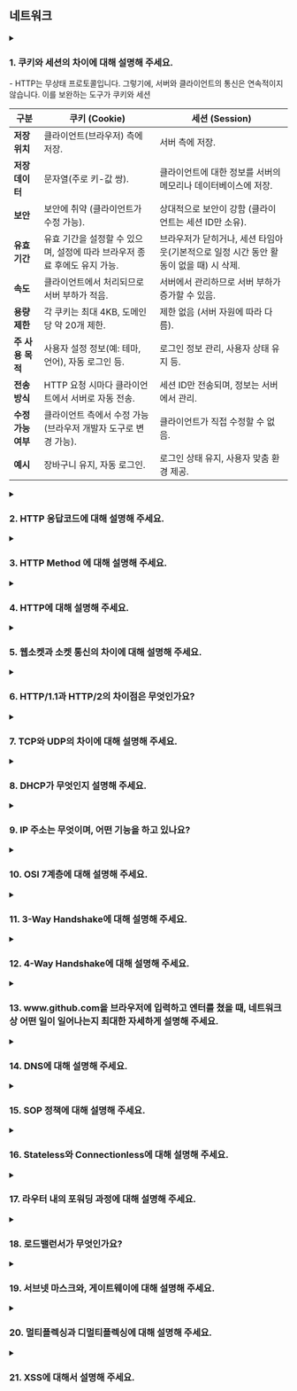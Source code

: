 ## 네트워크

<details>
  <summary>
    <h3>1. 쿠키와 세션의 차이에 대해 설명해 주세요.</h3>
- HTTP는 무상태 프로토콜입니다. 그렇기에, 서버와 클라이언트의 통신은 연속적이지 않습니다. 이를 보완하는 도구가 쿠키와 세션 

| **구분**              | **쿠키 (Cookie)**                                                                | **세션 (Session)**                                                                |
|-----------------------|----------------------------------------------------------------------------------|----------------------------------------------------------------------------------|
| **저장 위치**         | 클라이언트(브라우저) 측에 저장.                                                   | 서버 측에 저장.                                                                 |
| **저장 데이터**       | 문자열(주로 키-값 쌍).                                                           | 클라이언트에 대한 정보를 서버의 메모리나 데이터베이스에 저장.                     |
| **보안**              | 보안에 취약 (클라이언트가 수정 가능).                                              | 상대적으로 보안이 강함 (클라이언트는 세션 ID만 소유).                             |
| **유효 기간**         | 유효 기간을 설정할 수 있으며, 설정에 따라 브라우저 종료 후에도 유지 가능.          | 브라우저가 닫히거나, 세션 타임아웃(기본적으로 일정 시간 동안 활동이 없을 때) 시 삭제. |
| **속도**              | 클라이언트에서 처리되므로 서버 부하가 적음.                                        | 서버에서 관리하므로 서버 부하가 증가할 수 있음.                                    |
| **용량 제한**         | 각 쿠키는 최대 4KB, 도메인당 약 20개 제한.                                          | 제한 없음 (서버 자원에 따라 다름).                                               |
| **주 사용 목적**      | 사용자 설정 정보(예: 테마, 언어), 자동 로그인 등.                                   | 로그인 정보 관리, 사용자 상태 유지 등.                                           |
| **전송 방식**         | HTTP 요청 시마다 클라이언트에서 서버로 자동 전송.                                    | 세션 ID만 전송되며, 정보는 서버에서 관리.                                         |
| **수정 가능 여부**    | 클라이언트 측에서 수정 가능 (브라우저 개발자 도구로 변경 가능).                     | 클라이언트가 직접 수정할 수 없음.                                               |
| **예시**              |  장바구니 유지, 자동 로그인.                                                      |  로그인 상태 유지, 사용자 맞춤 환경 제공.                                        |
</summary>
<ul>
<li> 세션 방식의 로그인 과정에 대해 설명해 주세요.</li>

1. 사용자 인증
   사용자가 로그인 폼에 ID와 비밀번호를 입력하고 서버에 요청을 보냅니다.
   서버는 전달받은 자격 증명을 검증합니다(예: 데이터베이스에 저장된 사용자 정보와 비교).
2. 세션 생성
   인증이 성공하면 서버는 사용자를 고유하게 식별할 수 있는 세션 객체를 생성합니다.
   세션 객체에는 사용자 정보를 저장하거나, 이를 참조할 수 있는 세션 ID가 생성됩니다.
3. 세션 ID 전달
   서버는 생성된 세션 ID를 쿠키를 사용해 클라이언트 브라우저에 전달합니다.
   쿠키에 저장된 세션 ID는 브라우저가 서버에 요청을 보낼 때마다 포함됩니다.
4. 서버에서 세션 관리
   서버는 클라이언트로부터 전달받은 세션 ID를 확인하여, 요청을 보낸 사용자를 식별합니다.
   세션 ID를 통해 저장된 사용자 정보를 참조하여 권한을 확인하거나 특정 작업을 수행합니다.
5. 세션 종료
   사용자가 로그아웃하거나, 세션이 만료되면 서버에서 세션 객체를 삭제합니다.
   세션 만료는 보통 일정 시간이 지나면 자동으로 이루어지며, 이를 세션 타임아웃이라고 합니다.


<li> HTTP의 특성인 Stateless에 대해 설명해 주세요.</li>

HTTP의 특성 중 하나인 `Stateless(무상태성)`는 HTTP 프로토콜이 각 요청(Request)과 응답(Response)을 독립적으로 처리하며, 이전 요청의 상태 정보를 유지하지 않는다는 특징을 말합니다. 이 특성은 HTTP가 간단하고 확장 가능한 프로토콜이 되도록 설계된 중요한 이유 중 하나입니다.

 Stateless의 주요 특징
요청 간 독립성

각 HTTP 요청은 독립적입니다. 이전 요청이나 이후 요청과는 관계없이, 각 요청은 필요한 모든 정보를 포함해야 합니다.
예를 들어, 서버는 이전 요청의 정보를 저장하지 않으므로, 클라이언트는 매 요청마다 인증 정보와 필요한 데이터를 포함해야 합니다.
서버의 상태 관리 없음

서버는 클라이언트와의 세션 상태를 기본적으로 유지하지 않습니다.
클라이언트가 요청을 보낼 때마다, 서버는 요청만 처리하고 응답을 반환한 뒤 상태 정보를 저장하지 않습니다.
확장성(Scalability)

무상태성 덕분에 서버는 클라이언트 상태를 관리할 필요가 없으므로, 서버 간 요청 처리가 간단해지고 확장성이 높아집니다.
서버가 분산 환경이나 로드 밸런싱 환경에서 효율적으로 동작할 수 있습니다.
### 장점

단순함
HTTP가 단순하게 동작하며, 상태를 관리하지 않아도 되는 구조를 유지합니다.

확장성
상태를 저장하지 않으므로, 서버 부하가 줄고 분산 처리나 스케일 아웃(Scale-out)이 쉽습니다.

표준화된 설계
모든 요청이 독립적이기 때문에, 특정 요청이나 응답에 대해 예측 가능하고 명확한 처리가 가능합니다.

단점
상태 유지의 어려움
클라이언트와 서버 간 지속적인 상태를 유지해야 하는 경우, 별도의 상태 관리 기술(세션, 쿠키, JWT 등)이 필요합니다.

데이터 중복
클라이언트는 매 요청마다 필요한 모든 데이터를 서버로 보내야 하므로 데이터가 중복될 수 있습니다.

Stateless 문제 해결 방법
Stateless의 단점을 극복하기 위해 다양한 상태 관리 기법이 활용됩니다:

쿠키(Cookie)
클라이언트가 서버로부터 받은 상태 정보를 브라우저에 저장하고, 이후 요청 시 이를 서버에 다시 전달합니다.

세션(Session)
서버가 상태 정보를 유지하기 위해 고유한 세션 ID를 생성하고, 클라이언트는 이를 쿠키를 통해 서버에 전달합니다.

JWT(Json Web Token)
클라이언트가 상태 정보를 토큰 형태로 저장하고, 요청마다 이를 서버에 전달하여 상태를 관리합니다.

<li> Stateless의 의미를 살펴보면, 세션은 적절하지 않은 인증 방법 아닌가요?</li>
- 세션은 HTTP의 Stateless 특성과 다소 상반되는 동작을 하지만, HTTP의 설계 원칙을 깨는 것이 아니라 Stateless 특성을 보완하여 인증과 상태 유지를 가능하게 하는 기술입니다. 다만, 애플리케이션의 규모, 보안 요구사항, 성능 요구사항에 따라 세션이 적절하지 않은 경우에는 JWT와 같은 Stateless 인증 방식을 선택하는 것이 더 나을 수 있습니다.
<li> 규모가 커져 서버가 여러 개가 된다면, 세션을 어떻게 관리할 수 있을까요?</li>
1. 세션 스티키(Sticky Session)
스티키 세션은 사용자가 처음 연결된 서버와 지속적으로 연결되도록 설정하는 방식입니다.

동작 원리
로드 밸런서가 클라이언트 요청을 항상 동일한 서버로 전달합니다.
이를 위해 로드 밸런서는 클라이언트의 식별자(예: 쿠키, IP)를 기반으로 세션을 "고정"합니다.
장점
구현이 간단하고 추가 저장소가 필요 없습니다.
기존 세션 관리 방식(서버 메모리 사용)을 그대로 사용할 수 있습니다.
단점
특정 서버에 부하가 집중될 수 있습니다.
서버가 장애로 다운되면 해당 사용자의 세션 정보가 손실됩니다.
2. 세션 복제(Session Replication)
   세션 데이터를 서버 간에 공유하는 방식입니다.

동작 원리
각 서버가 생성한 세션 데이터를 클러스터 내의 다른 서버로 복제합니다.
사용자가 요청을 보낸 서버가 달라지더라도, 다른 서버에서 동일한 세션 데이터를 사용할 수 있습니다.
장점
사용자가 어떤 서버에 요청을 보내더라도 동일한 세션 데이터에 접근 가능합니다.
서버 장애 시에도 세션 데이터가 손실되지 않습니다.
단점
서버 간 데이터 동기화로 인해 네트워크 트래픽과 성능 부담이 증가합니다.
구현과 관리가 복잡합니다.
3. 외부 세션 저장소(Distributed Session Store)
   세션 데이터를 서버가 아닌 외부 저장소에 저장하고 모든 서버가 이를 참조하는 방식입니다. Redis, Memcached와 같은 인메모리 데이터베이스가 주로 사용됩니다.

동작 원리
세션 데이터는 중앙 집중형 저장소(예: Redis, Memcached)에 저장됩니다.
서버는 클라이언트 요청에서 전달받은 세션 ID를 사용하여 외부 저장소에서 세션 데이터를 가져옵니다.
장점
확장성이 뛰어나며, 서버가 추가되더라도 세션 관리에 영향을 받지 않습니다.
서버 간 동기화가 필요 없으므로 간단하고 효율적입니다.
세션 데이터를 복구하거나 분석하기 용이합니다.
단점
외부 저장소가 병목이 될 가능성이 있습니다(고성능 저장소가 필요).
저장소 장애 시 모든 세션 데이터가 손실될 수 있으므로 고가용성(HA) 구성이 필요합니다.
4. 세션 없는 인증 방식(JWT 기반 인증)
   세션 관리의 복잡성을 피하기 위해, 서버가 상태를 전혀 유지하지 않는 방식으로 JWT를 사용하는 인증 방법입니다.

동작 원리
인증 정보를 포함한 JWT를 클라이언트에게 전달합니다.
클라이언트는 이후 요청마다 JWT를 포함하여 서버에 보냅니다.
서버는 JWT를 검증하여 사용자 상태를 확인합니다.
장점
서버는 세션 데이터를 유지할 필요가 없으므로 완전한 Stateless를 구현할 수 있습니다.
확장성이 뛰어나며, 분산 환경에 적합합니다.
단점
JWT가 클라이언트에 저장되므로 만료 시간을 짧게 설정하거나, 토큰 재발급 로직을 추가해야 합니다.
JWT 크기가 커지면 네트워크 트래픽에 영향을 미칠 수 있습니다.
</ul>   
</details>

<details>
  <summary><h3>2. HTTP 응답코드에 대해 설명해 주세요.</h3></summary>
<ul>
<li> 401 (Unauthorized) 와 403 (Forbidden)은 의미적으로 어떤 차이가 있나요?</li>
<li> 200 (ok) 와 201 (created) 의 차이에 대해 설명해 주세요.</li>
<li> 필요하다면 저희가 직접 응답코드를 정의해서 사용할 수 있을까요? 예를 들어 285번 처럼요. </li>
</ul>
</details>

<details>
  <summary><h3>3. HTTP Method 에 대해 설명해 주세요.</h3></summary>
<ul>
<li> HTTP Method의 멱등성에 대해 설명해 주세요.</li>
<li> GET과 POST의 차이는 무엇인가요?</li>
<li> POST와 PUT, PATCH의 차이는 무엇인가요?</li>
<li> HTTP 1.1 이후로, GET에도 Body에 데이터를 실을 수 있게 되었습니다. 그럼에도 불구하고 왜 아직도 이런 방식을 지양하는 것일까요?</li>
</ul>
</details>

<details>
  <summary><h3>4. HTTP에 대해 설명해 주세요.</h3></summary>
<ul>
<li> 공개키와 대칭키에 대해 설명해 주세요.</li>
<li> 왜 HTTPS Handshake 과정에서는 인증서를 사용하는 것 일까요?</li>
<li> SSL과 TLS의 차이는 무엇인가요?</li>
</ul>
</details>

<details>
  <summary><h3>5. 웹소켓과 소켓 통신의 차이에 대해 설명해 주세요.</h3></summary>
<ul>
<li> 소켓과 포트의 차이가 무엇인가요?</li>
<li> 여러 소켓이 있다고 할 때, 그 소켓의 포트 번호는 모두 다른가요?</li>
<li> 사용자의 요청이 무수히 많아지면, 소켓도 무수히 생성되나요?</li>
</ul>
</details>

<details>
  <summary><h3>6. HTTP/1.1과 HTTP/2의 차이점은 무엇인가요?</h3></summary>
<ul>
<li> HOL Blocking 에 대해 설명해 주세요.</li>
<li> HTTP/3.0의 주요 특징에 대해 설명해 주세요.</li>
</ul>
</details>

<details>
  <summary><h3>7. TCP와 UDP의 차이에 대해 설명해 주세요.</h3></summary>
<ul>
<li> Checksum이 무엇인가요?</li>
<li> TCP와 UDP 중 어느 프로토콜이 Checksum을 수행할까요?</li>
<li> 그렇다면, Checksum을 통해 오류를 정정할 수 있나요? </li>
<li> TCP가 신뢰성을 보장하는 방법에 대해 설명해 주세요.</li>
<li> TCP의 혼잡 제어 처리 방법에 대해 설명해 주세요.</li>
<li> 왜 HTTP는 TCP를 사용하나요?</li>
<li> 그렇다면, 왜 HTTP/3 에서는 UDP를 사용하나요? 위에서 언급한 UDP의 문제가 해결되었나요?</li>
<li> 그런데, 브라우저는 어떤 서버가 TCP를 쓰는지 UDP를 쓰는지 어떻게 알 수 있나요?</li>
<li> 본인이 새로운 통신 프로토콜을 TCP나 UDP를 사용해서 구현한다고 하면, 어떤 기준으로 프로토콜을 선택하시겠어요?</li>
</ul>
</details>

<details>
  <summary><h3>8. DHCP가 무엇인지 설명해 주세요.</h3></summary>
<ul>
<li> DHCP는 몇 계층 프로토콜인가요? </li>
<li> DHCP는 어떻게 동작하나요?</li>
<li> DHCP에서 UDP를 사용하는 이유가 무엇인가요?</li>
<li> DHCP에서, IP 주소 말고 추가로 제공해주는 정보가 있나요?</li>
<li> DHCP의 유효기간은 얼마나 긴가요?</li>
</ul>
</details>

<details>
  <summary><h3>9. IP 주소는 무엇이며, 어떤 기능을 하고 있나요?</h3></summary>
<ul>
<li> IPv6는 IPv4의 주소 고갈 문제를 해결하기 위해 만들어졌지만, 아직도 수많은 기기가 IPv4를 사용하고 있습니다. 고갈 문제를 어떻게 해결할 수 있을까요?</li>
<li> IPv4와 IPv6의 차이에 대해 설명해 주세요.</li>
<li> 수많은 사람들이 유동 IP를 사용하고 있지만, 수많은 공유기에서는 고정 주소를 제공하는 기능이 이미 존재합니다. 어떻게 가능한 걸까요?</li>
<li> IPv4를 사용하는 장비와 IPv6를 사용하는 같은 네트워크 내에서 통신이 가능한가요? 가능하다면 어떤 방법을 사용하나요? </li>
<li> IP가 송신자와 수신자를 정확하게 전송되는 것을 보장해 주나요?</li>
<li> IPv4에서 수행하는 Checksum과 TCP에서 수행하는 Checksum은 어떤 차이가 있나요?</li>
<li> TTL(Hop Limit)이란 무엇인가요? </li>
<li> IP 주소와 MAC 주소의 차이에 대해 설명해 주세요.</li>
</ul>
</details>

<details>
  <summary><h3>10. OSI 7계층에 대해 설명해 주세요.</h3></summary>
<ul>
<li> Transport Layer와, Network Layer의 차이에 대해 설명해 주세요.</li>
<li> L3 Switch와 Router의 차이에 대해 설명해 주세요.</li>
<li> 각 Layer는 패킷을 어떻게 명칭하나요? 예를 들어, Transport Layer의 경우 Segment라 부릅니다.</li>
<li> 각각의 Header의 Packing Order에 대해 설명해 주세요.</li>
<li> ARP에 대해 설명해 주세요.</li>
</ul>
</details>

<details>
  <summary><h3>11. 3-Way Handshake에 대해 설명해 주세요.</h3></summary>
<ul>
<li> ACK, SYN 같은 정보는 어떻게 전달하는 것 일까요?</li>
<li> 2-Way Handshaking 를 하지않는 이유에 대해 설명해 주세요.</li>
<li> 두 호스트가 동시에 연결을 시도하면, 연결이 가능한가요? 가능하다면 어떻게 통신 연결을 수행하나요?</li>
<li> SYN Flooding 에 대해 설명해 주세요.</li>
<li> 위 질문과 모순될 수 있지만, 3-Way Handshake의 속도 문제 때문에 이동 수를 줄이는 0-RTT 기법을 많이 적용하고 있습니다. 어떤 방식으로 가능한 걸까요?</li>
</ul>
</details>

<details>
  <summary><h3>12. 4-Way Handshake에 대해 설명해 주세요.</h3></summary>
<ul>
<li> 패킷이 4-way handshake 목적인지 어떻게 파악할 수 있을까요?</li>
<li> 빨리 끊어야 할 경우엔, (즉, 4-way Handshake를 할 여유가 없다면) 어떻게 종료할 수 있을까요?</li>
<li> 4-Way Handshake 과정에서 중간에 한쪽 네트워크가 강제로 종료된다면, 반대쪽은 이를 어떻게 인식할 수 있을까요?</li>
<li> 왜 종료 후에 바로 끝나지 않고, TIME_WAIT 상태로 대기하는 것 일까요? </li>
</ul>
</details>

<details>
  <summary><h3>13. www.github.com을 브라우저에 입력하고 엔터를 쳤을 때, 네트워크 상 어떤 일이 일어나는지 최대한 자세하게 설명해 주세요.</h3></summary>
<ul>
<li> DNS 쿼리를 통해 얻어진 IP는 어디를 가리키고 있나요?</li>
<li> Web Server와 Web Application Server의 차이에 대해 설명해 주세요. </li>
<li> URL, URI, URN은 어떤 차이가 있나요? </li>
</ul>
</details>

<details>
  <summary><h3>14. DNS에 대해 설명해 주세요.</h3></summary>
<ul>
<li> DNS는 몇 계층 프로토콜인가요? </li>
<li> UDP와 TCP 중 어떤 것을 사용하나요?</li>
<li> DNS Recursive Query, Iterative Query가 무엇인가요?</li>
<li> DNS 쿼리 과정에서 손실이 발생한다면, 어떻게 처리하나요?</li>
<li> 캐싱된 DNS 쿼리가 잘못 될 수도 있습니다. 이 경우, 어떻게 에러를 보정할 수 있나요?</li>
<li> DNS 레코드 타입 중 A, CNAME, AAAA의 차이에 대해서 설명해주세요.</li>
<li> hosts 파일은 어떤 역할을 하나요? DNS와 비교하였을 때 어떤 것이 우선순위가 더 높나요?</li>
</ul>
</details>

<details>
  <summary><h3>15. SOP 정책에 대해 설명해 주세요.</h3></summary>
<ul>
<li> CORS 정책이 무엇인가요?</li>
<li> Preflight에 대해 설명해 주세요.</li>
</ul>
</details>

<details>
  <summary><h3>16. Stateless와 Connectionless에 대해 설명해 주세요.</h3></summary>
<ul>
<li> 왜 HTTP는 Stateless 구조를 채택하고 있을까요?</li>
<li> Connectionless의 논리대로면 성능이 되게 좋지 않을 것으로 보이는데, 해결 방법이 있을까요?</li>
<li> TCP의 keep-alive와 HTTP의 keep-alive의 차이는 무엇인가요?</li>
</ul>
</details>

<details>
  <summary><h3>17. 라우터 내의 포워딩 과정에 대해 설명해 주세요.</h3></summary>
<ul>
<li> 라우팅과 포워딩의 차이는 무엇인가요?</li>
<li> 라우팅 알고리즘에 대해 설명해 주세요.</li>
<li> 포워딩 테이블의 구조에 대해 설명해 주세요.</li>
</ul>
</details>

<details>
  <summary><h3>18. 로드밸런서가 무엇인가요?</h3></summary>
<ul>
<li> L4 로드밸런서와, L7 로드밸런서의 차이에 대해 설명해 주세요.</li>
<li> 로드밸런서 알고리즘에 대해 설명해 주세요.</li>
<li> 로드밸런싱 대상이 되는 장치중 일부 장치가 문제가 생겨 접속이 불가능하다고 가정해 봅시다. 이 경우, 로드밸런서가 해당 장비로 요청을 보내지 않도록 하려면 어떻게 해야 할까요?</li>
<li> 로드밸런서 장치를 사용하지 않고, DNS를 활용해서 유사하게 로드밸런싱을 하는 방법에 대해 설명해 주세요.</li>
</ul>
</details>

<details>
  <summary><h3>19. 서브넷 마스크와, 게이트웨이에 대해 설명해 주세요.</h3></summary>
<ul>
<li> NAT에 대해 설명해 주세요. </li>
<li> 서브넷 마스크의 표현 방식에 대해 설명해 주세요.</li>
<li> 그렇다면, 255.0.255.0 같은 꼴의 서브넷 마스크도 가능한가요?</li>
</ul>
</details>

<details>
  <summary><h3>20. 멀티플렉싱과 디멀티플렉싱에 대해 설명해 주세요.</h3></summary>
<ul>
<li> 디멀티플렉싱의 과정에 대해 설명해 주세요.</li>
</ul>
</details>

<details>
  <summary><h3>21. XSS에 대해서 설명해 주세요.</h3></summary>
<ul>
<li> CSRF랑 XSS는 어떤 차이가 있나요?</li>
<li> XSS는 프론트엔드에서만 막을 수 있나요?</li>
</ul>
</details>
